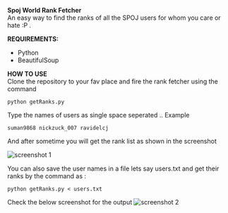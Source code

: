 **Spoj World Rank Fetcher**  
An easy way to find the ranks of all the SPOJ users for whom you care or hate :P . 

**REQUIREMENTS:**   

 - Python
 - BeautifulSoup


**HOW TO USE**  
 Clone the repository to your fav place and fire the rank fetcher using the command  

    python getRanks.py

Type the names of users as single space seperated .. Example

    suman9868 nickzuck_007 ravidelcj

And after sometime you will get the rank list as shown in the screenshot

![screenshot 1][1]

You can also save the user names in a file lets say users.txt and get their ranks by the command as :  

    python getRanks.py < users.txt 

Check the below screenshot for the output 
![screenshot 2][2]


  [1]: https://d320jcjashajb2.cloudfront.net/media/uploads/29acae3.JPG
  [2]: https://d320jcjashajb2.cloudfront.net/media/uploads/01ee64e.JPG